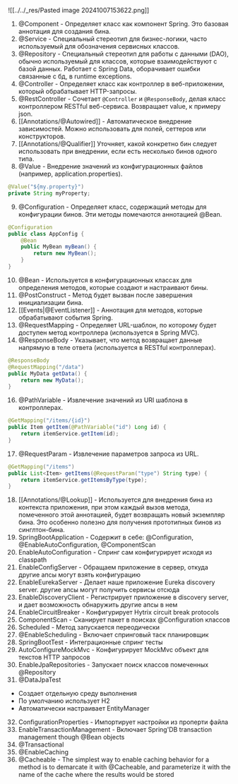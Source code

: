 ![[../../_res/Pasted image 20241007153622.png]]

1. @Component - Определяет класс как компонент Spring. Это базовая аннотация для создания бина.
2. @Service -  Специальный стереотип для бизнес-логики, часто используемый для обозначения сервисных классов.
3. @Repository - Специальный стереотип для работы с данными (DAO), обычно используемый для классов, которые взаимодействуют с базой данных. Работает с Spring Data, оборачивает ошибки связанные с бд, в runtime exceptions.
4. @Controller - Определяет класс как контроллер в веб-приложении, который обрабатывает HTTP-запросы.
5. @RestController - Сочетает `@Controller` и `@ResponseBody`, делая класс контроллером RESTful веб-сервиса. Возвращает value, к примеру json.
6. [[Annotations/@Autowired]] - Автоматическое внедрение зависимостей. Можно использовать для полей, сеттеров или конструкторов.
7.  [[Annotations/@Qualifier]] Уточняет, какой конкретно бин следует использовать при внедрении, если есть несколько бинов одного типа.
8. @Value - Внедрение значений из конфигурационных файлов (например, application.properties).

```java
@Value("${my.property}")
private String myProperty;
```

9. @Configuration - Определяет класс, содержащий методы для конфигурации бинов. Эти методы помечаются аннотацией @Bean.

```java
@Configuration
public class AppConfig {
    @Bean
    public MyBean myBean() {
        return new MyBean();
    }
}
```

10. @Bean - Используется в конфигурационных классах для определения методов, которые создают и настраивают бины.
11. @PostConstruct - Метод будет вызван после завершения инициализации бина.
12. [[Events|@EventListener]] - Аннотация для методов, которые обрабатывают события Spring.
13. @RequestMapping - Определяет URL-шаблон, по которому будет доступен метод контроллера (используется в Spring MVC).
14. @ResponseBody - Указывает, что метод возвращает данные напрямую в теле ответа (используется в RESTful контроллерах).

```java
@ResponseBody
@RequestMapping("/data")
public MyData getData() {
    return new MyData();
}
```

16. @PathVariable -  Извлечение значений из URI шаблона в контроллерах.

```java
@GetMapping("/items/{id}")
public Item getItem(@PathVariable("id") Long id) {
    return itemService.getItem(id);
}
```

17. @RequestParam - Извлечение параметров запроса из URL.

```java
@GetMapping("/items")
public List<Item> getItems(@RequestParam("type") String type) {
    return itemService.getItemsByType(type);
}
```

18. [[Annotations/@Lookup]] - Используется для внедрения бина из контекста приложения, при этом каждый вызов метода, помеченного этой аннотацией, будет возвращать новый экземпляр бина. Это особенно полезно для получения прототипных бинов из синглтон-бина.
19. SpringBootApplication - Содержит в себе: @Configuration, @EnableAutoConfiguration, @ComponentScan
20. EnableAutoConfiguration - Спринг сам конфигурирует исходя из classpath
21. EnableConfigServer - Обращаем приложение в сервер, откуда другие апсы могут взять конфигурацию
22. EnableEurekaServer - Делает наше приложение Eureka discovery server. другие апсы могут получить сервисы отсюда
23. EnableDiscoveryClient - Регистрирует приложение в discovery server, и дает возможность обнаружить другие апсы в нем
24. EnableCircuitBreaker - Конфигурирует Hytrix circuit break protocols
25. ComponentScan - Сканирует пакет в поисках @Configuration классов
26. Scheduled - Метод запускается переодически
27. @EnableScheduling - Включает спринговый таск планировщик
28. SpringBootTest - Интеграционные спринг тесты
29. AutoConfigureMockMvc - Конфигурирует MockMvc объект для текстов HTTP запросов
30. EnableJpaRepositories - Запускает поиск классов помеченных @Repository
31. @DataJpaTest
- Создает отдельную среду выполнения
- По умолчанию использует H2
- Автоматически настраивает EntityManager
32. ConfigurationProperties - Импортирует настройки из проперти файла
33. EnableTransactionManagement - Включает Spring'DB transaction management though @Bean objects
34. @Transactional
35. @EnableCaching
36. @Cacheable - The simplest way to enable caching behavior for a method is to demarcate it with @Cacheable, and parameterize it with the name of the cache where the results would be stored
